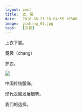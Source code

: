 ```yaml
---
layout: post
title:  衣，裳
date:   2018-08-23 16:04:55 +0300
image:  yishang_01.jpg
tags:   [衣裳]
---
```

上衣下裳。

霓裳（chang）

罗衣。

![]({{site.baseurl}}/img/04.jpg)

中国传统服饰。

现代衣服发展趋势。

我们的选择。
